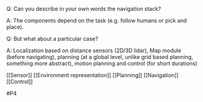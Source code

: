 Q: Can you describe in your own words the navigation stack?

A: The components depend on the task (e.g. follow humans or pick and place).

Q: But what about a particular case?

A: Localization based on distance sensors (2D/3D lidar), Map module (before navigating), planning (at a global level, unlike grid based planning, something more abstract), motion planning and control (for short durations)

[[Sensor]]
[[Environment representation]]
[[Planning]]
[[Navigation]]
[[Control]]

#P4 